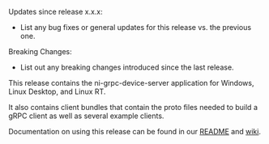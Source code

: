Updates since release x.x.x:
* List any bug fixes or general updates for this release vs. the previous one.

Breaking Changes:
* List out any breaking changes introduced since the last release.

This release contains the ni-grpc-device-server application for Windows, Linux Desktop, and Linux RT.

It also contains client bundles that contain the proto files needed to build a gRPC client as well as several example clients.

Documentation on using this release can be found in our [README](https://github.com/ni/grpc-device#downloading-a-release) and [wiki](https://github.com/ni/grpc-device/wiki).
